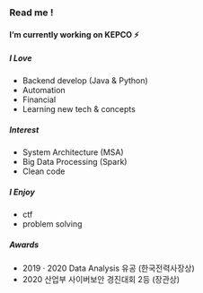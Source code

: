 ### Read me !

#### I’m currently working on KEPCO ⚡

##### I Love 
- Backend develop (Java & Python)
- Automation
- Financial
- Learning new tech & concepts

##### Interest
- System Architecture (MSA)
- Big Data Processing (Spark)
- Clean code

##### I Enjoy
- ctf
- problem solving

##### Awards
- 2019 · 2020 Data Analysis 유공 (한국전력사장상)
- 2020 산업부 사이버보안 경진대회 2등 (장관상)
